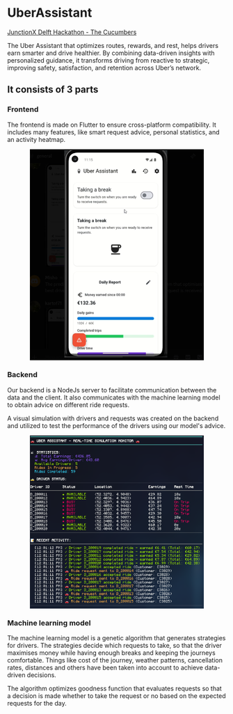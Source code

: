 # UberAssistant
[JunctionX Delft Hackathon - The Cucumbers](https://eu.junctionplatform.com/projects/junctionx-delft/view/68e22ff2caba096fa9fb405a)

The Uber Assistant that optimizes routes, rewards, and rest, helps drivers earn smarter and drive healthier. By combining data-driven insights with personalized guidance, it transforms driving from reactive to strategic, improving safety, satisfaction, and retention across Uber’s network.
## It consists of 3 parts
### Frontend
The frontend is made on Flutter to ensure cross-platform compatibility. It includes many features, like smart request advice, personal statistics, and an activity heatmap.
<div style="display: flex; justify-content: center; align-items: center">
<img src="images/phone.png" width="400">
</div>

### Backend
Our backend is a NodeJs server to facilitate communication between the data and the client. It also communicates with the machine learning model to obtain advice on different ride requests.

A visual simulation with drivers and requests was created on the backend and utilized to test the performance of the drivers using our model's advice.

<div style="display: flex; justify-content: center; align-items: center">
<img src="images/simulation.png" width="400">
</div>

### Machine learning model
The machine learning model is a genetic algorithm that generates strategies for drivers. The strategies decide which requests to take, so that the driver maximises money while having enough breaks and keeping the journeys comfortable. Things like cost of the journey, weather patterns, cancellation rates, distances and others have been taken into account to achieve data-driven decisions.

The algorithm optimizes goodness function that evaluates requests so that a decision is made whether to take the request or no based on the expected requests for the day.
